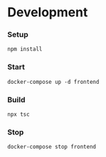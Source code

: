 # Development

### Setup
```
npm install
```

### Start
```
docker-compose up -d frontend
```

### Build
```
npx tsc
```

### Stop
```
docker-compose stop frontend
```